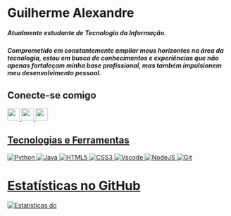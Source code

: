 
# Guilherme Alexandre

##### Atualmente estudante de Tecnologia da Informação.

##### Comprometido em constantemente ampliar meus horizontes na área da tecnologia, estou em busca de conhecimentos e experiências que não apenas fortaleçam minha base profissional, mas também impulsionem meu desenvolvimento pessoal.

## Conecte-se comigo
<div>
  
<a href="https://www.linkedin.com/in/guilherme-alexandre/">
  <img height="28em" src="https://img.shields.io/badge/LinkedIn-0e76a8?style=for-the-badge&logo=linkedin&logoColor=white"/>
    <a href="https://www.instagram.com/guilhalexandre/">
      <img height="28em" src="https://img.shields.io/badge/-Instagram-%23E4405F?style=for-the-badge&logo=instagram&logoColor=white"/>
        <a href="https://www.dio.me/users/contato_guimalexandre">
          <img height="28em" src="https://img.shields.io/badge/DIO-330F63?style=for-the-badge&logo=MEU&logoColor=white"/>
</div>
  
## Tecnologias e Ferramentas
<div style="display: inline">

  ![Python](https://img.shields.io/badge/python-3670A0?style=for-the-badge&logo=python&logoColor=ffdd54)
    ![Java](https://img.shields.io/badge/java-%23ED8B00.svg?style=for-the-badge&logo=openjdk&logoColor=white)
      ![HTML5](https://img.shields.io/badge/HTML5-E34F26?style=for-the-badge&logo=html5&logoColor=white)
        ![CSS3](https://img.shields.io/badge/CSS3-1572B6?style=for-the-badge&logo=css3&logoColor=white)
          ![Vscode](https://img.shields.io/badge/Vscode-007ACC?style=for-the-badge&logo=visual-studio-code&logoColor=white)
            ![NodeJS](https://img.shields.io/badge/node.js-6DA55F?style=for-the-badge&logo=node.js&logoColor=white)
              ![Git](https://img.shields.io/badge/GIT-E44C30?style=for-the-badge&logo=git&logoColor=white)
  
</div>

# Estatísticas no GitHub
![Estatísticas do](https://github-readme-stats.vercel.app/api?username=guilhalexandre&theme=transparent&bg_color=0d1117&border_color=fff&show_icons=true&icon_color=03bb85&title_color=FFF&text_color=FFF)
